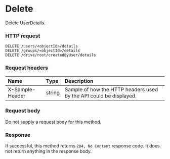 # Delete

Delete UserDetails.
### HTTP request
```http
DELETE /users/<objectId>/details
DELETE /groups/<objectId>/details
DELETE /drive/root/createdByUser/details

```
### Request headers
| Name       | Type | Description|
|:---------------|:--------|:----------|
| X-Sample-Header  | string  | Sample of how the HTTP headers used by the API could be displayed.|

### Request body
Do not supply a request body for this method.


### Response
If successful, this method returns `204, No Content` response code. It does not return anything in the response body.


<!-- uuid: 42fd5362-b7ca-48fe-994a-a8e02d6741b7
2015-10-12 21:30:02 UTC -->